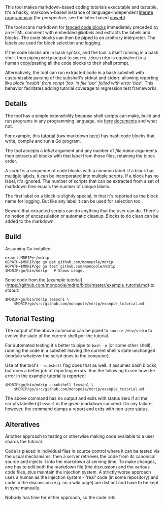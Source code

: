 
This tool makes markdown-based coding tutorials executable and
testable.  It's a hacky, markdown-based instance of
language-independent [literate
programming](http://en.wikipedia.org/wiki/Literate_programming) (for
perspective, see the latex-based
[noweb](http://en.wikipedia.org/wiki/Noweb)).

The tool scans markdown for [fenced code
blocks](https://help.github.com/articles/github-flavored-markdown/#fenced-code-blocks)
immediately preceded by an HTML comment with embedded _@labels_ and
extracts the labels and blocks.  The code blocks can then be piped to
an arbitrary interpreter.  The labels are used for block selection and
logging.

If the code blocks are in bash syntax, and the tool is itself running
in a bash shell, then piping `mdrip` output to `source /dev/stdin` is
equivalent to a human copy/pasting all the code blocks to their shell
prompt.

Alternatively, the tool can run extracted code in a bash subshell with
customizable parsing of the subshell's stdout and stderr, allowing
reporting like _block 'nesbit' from script 'foo' in file 'bar' failed with
error 'baz'_.  This behavior facilitates adding tutorial coverage to
regression test frameworks.

## Details

The tool has a simple extensibility because shell scripts can
make, build and run programs in any programming language, via [_here_
documents](http://tldp.org/LDP/abs/html/here-docs.html) and what not.

For example, this
[tutorial](https://github.com/monopole/mdrip/blob/master/example_tutorial.md)
(raw markdown
[here](https://raw.githubusercontent.com/monopole/mdrip/master/example_tutorial.md))
has bash code blocks that write, compile and run a Go program.

The tool accepts a _label_ argument and any number of _file name_
arguments then extracts all blocks with that label from those files,
retaining the block order.

A _script_ is a sequence of code blocks with a common label.  If a
block has multiple labels, it can be incorporated into multiple
scripts.  If a block has no label, it's ignored.  The number of
scripts that can be extracted from a set of markdown files equals the
number of unique labels.

The first label on a block is slightly special, in that it's
reported as the block name for logging.  But like any label
it can be used for selection too.

Beware that extracted scripts can do anything that the user can do.
There's no notion of encapsulation or automatic cleanup.  Blocks to do
clean can be added to the markdown.

## Build

Assuming Go installed:

```
export MDRIP=~/mdrip
GOPATH=$MDRIP/go go get github.com/monopole/mdrip
GOPATH=$MDRIP/go go test github.com/monopole/mdrip
$MDRIP/go/bin/mdrip   # Shows usage.
```

Send code from the [example tutorial]
(https://github.com/monopole/mdrip/blob/master/example_tutorial.md) to
stdout:

```
$MDRIP/go/bin/mdrip lesson1 \
    $MDRIP/go/src/github.com/monopole/mdrip/example_tutorial.md
```

## Tutorial Testing

The output of the above command can be piped to `source /dev/stdin` to
evolve the state of the current shell per the tutorial.

For automated testing it's better to pipe to `bash -e` (or some other
shell), running the code in a subshell leaving the current shell's
state unchanged (modulo whatever the script does to the computer).

Use of the tool's `--subshell` flag does that as well.  It assumes
bash blocks, but does a better job of reporting errors.
Run the following to see how the error in the example tutorial
is reported:

```
$MDRIP/go/bin/mdrip --subshell lesson1 \
    $MDRIP/go/src/github.com/monopole/mdrip/example_tutorial.md
```

The above command has no output and exits with status zero if all the
scripts labelled `@lesson1` in the given markdown succeed.  On any
failure, however, the command dumps a report and exits with non-zero
status.

## Alteratives

Another approach to testing or otherwise making code available to a user
shards the tutorial.

Code is placed in individual files in source control where it can be
tested via the usual mechanisms, then a server retrieves the code from
its canonical source and injects it into the markdown at serving time.
To make changes, one has to edit both the markdown file (the
discussion) and the various code files, plus maintain the injection
system.  A strictly worse approach uses a human as the injection
system - 'real' code (in some repository) and code in the discussion
(e.g.  on a wiki page) are distinct and have to be kept in sync
manually.

Nobody has time for either approach, so the code rots.
